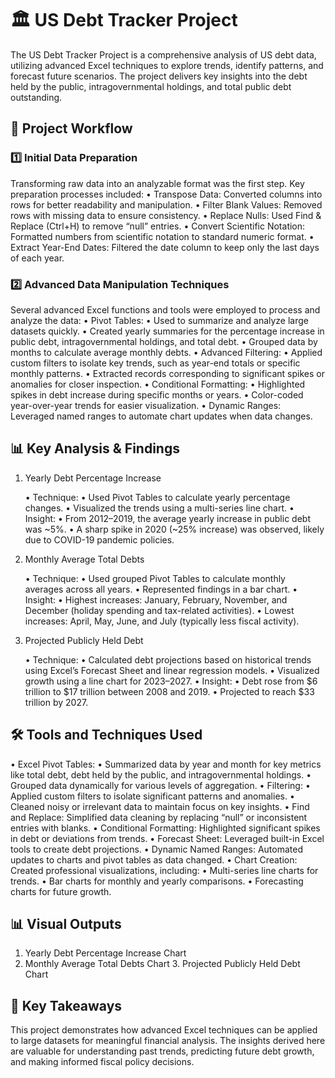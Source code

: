 # 🏛️ US Debt Tracker Project <br>

The US Debt Tracker Project is a comprehensive analysis of US debt data, utilizing advanced Excel techniques to explore trends, identify patterns, and forecast future scenarios. The project delivers key insights into the debt held by the public, intragovernmental holdings, and total public debt outstanding.

## 📂 Project Workflow

<h3>1️⃣ Initial Data Preparation</h3>

Transforming raw data into an analyzable format was the first step. Key preparation processes included:
	•	Transpose Data: Converted columns into rows for better readability and manipulation.
	•	Filter Blank Values: Removed rows with missing data to ensure consistency.
	•	Replace Nulls: Used Find & Replace (Ctrl+H) to remove “null” entries.
	•	Convert Scientific Notation: Formatted numbers from scientific notation to standard numeric format.
	•	Extract Year-End Dates: Filtered the date column to keep only the last days of each year.
 
 <h3>2️⃣ Advanced Data Manipulation Techniques</h3>

Several advanced Excel functions and tools were employed to process and analyze the data:
	•	Pivot Tables:
	•	Used to summarize and analyze large datasets quickly.
	•	Created yearly summaries for the percentage increase in public debt, intragovernmental holdings, and total debt.
	•	Grouped data by months to calculate average monthly debts.
	•	Advanced Filtering:
	•	Applied custom filters to isolate key trends, such as year-end totals or specific monthly patterns.
	•	Extracted records corresponding to significant spikes or anomalies for closer inspection.
	•	Conditional Formatting:
	•	Highlighted spikes in debt increase during specific months or years.
	•	Color-coded year-over-year trends for easier visualization.
	•	Dynamic Ranges: Leveraged named ranges to automate chart updates when data changes.

## 📊 Key Analysis & Findings

1. Yearly Debt Percentage Increase

	•	Technique:
	•	Used Pivot Tables to calculate yearly percentage changes.
	•	Visualized the trends using a multi-series line chart.
	•	Insight:
	•	From 2012–2019, the average yearly increase in public debt was ~5%.
	•	A sharp spike in 2020 (~25% increase) was observed, likely due to COVID-19 pandemic policies.

2. Monthly Average Total Debts

	•	Technique:
	•	Used grouped Pivot Tables to calculate monthly averages across all years.
	•	Represented findings in a bar chart.
	•	Insight:
	•	Highest increases: January, February, November, and December (holiday spending and tax-related activities).
	•	Lowest increases: April, May, June, and July (typically less fiscal activity).

3. Projected Publicly Held Debt

	•	Technique:
	•	Calculated debt projections based on historical trends using Excel’s Forecast Sheet and linear regression models.
	•	Visualized growth using a line chart for 2023–2027.
	•	Insight:
	•	Debt rose from $6 trillion to $17 trillion between 2008 and 2019.
	•	Projected to reach $33 trillion by 2027.


## 🛠️ Tools and Techniques Used

  •	Excel Pivot Tables:
  •	Summarized data by year and month for key metrics like total debt, debt held by the public, and intragovernmental holdings.
  •	Grouped data dynamically for various levels of aggregation.
  •	Filtering:
  •	Applied custom filters to isolate significant patterns and anomalies.
  •	Cleaned noisy or irrelevant data to maintain focus on key insights.
  •	Find and Replace: Simplified data cleaning by replacing “null” or inconsistent entries with blanks.
  •	Conditional Formatting: Highlighted significant spikes in debt or deviations from trends.
  •	Forecast Sheet: Leveraged built-in Excel tools to create debt projections.
  •	Dynamic Named Ranges: Automated updates to charts and pivot tables as data changed.
  •	Chart Creation: Created professional visualizations, including:
  •	Multi-series line charts for trends.
  •	Bar charts for monthly and yearly comparisons.
  •	Forecasting charts for future growth.


## 📊 Visual Outputs

  1.	Yearly Debt Percentage Increase Chart
  2.	Monthly Average Total Debts Chart
	3.	Projected Publicly Held Debt Chart

## 🧾 Key Takeaways

This project demonstrates how advanced Excel techniques can be applied to large datasets for meaningful financial analysis. The insights derived here are valuable for understanding past trends, predicting future debt growth, and making informed fiscal policy decisions.
